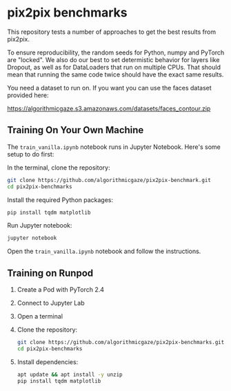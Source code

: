 # pix2pix benchmarks

This repository tests a number of approaches to get the best results from pix2pix.

To ensure reproducibility, the random seeds for Python, numpy and PyTorch are "locked". We also do our best to set determistic behavior for layers like Dropout, as well as for DataLoaders that run on multiple CPUs. That should mean that running the same code twice should have the exact same results.

You need a dataset to run on. If you want you can use the faces dataset provided here:

<https://algorithmicgaze.s3.amazonaws.com/datasets/faces_contour.zip>

## Training On Your Own Machine

The `train_vanilla.ipynb` notebook runs in Jupyter Notebook. Here's some setup to do first:

In the terminal, clone the repository:

```bash
git clone https://github.com/algorithmicgaze/pix2pix-benchmark.git
cd pix2pix-benchmarks
```

Install the required Python packages:

```bash
pip install tqdm matplotlib
```

Run Jupyter notebook:

```bash
jupyter notebook
```

Open the `train_vanilla.ipynb` notebook and follow the instructions.

## Training on Runpod

1. Create a Pod with PyTorch 2.4
2. Connect to Jupyter Lab
3. Open a terminal
4. Clone the repository:

    ```bash
    git clone https://github.com/algorithmicgaze/pix2pix-benchmarks.git
    cd pix2pix-benchmarks
    ```

5. Install dependencies:

    ```bash
    apt update && apt install -y unzip
    pip install tqdm matplotlib
    ```
